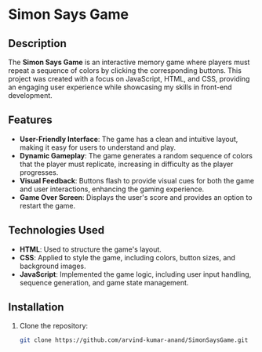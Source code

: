 # Simon Says Game

## Description
The **Simon Says Game** is an interactive memory game where players must repeat a sequence of colors by clicking the corresponding buttons. This project was created with a focus on JavaScript, HTML, and CSS, providing an engaging user experience while showcasing my skills in front-end development.

## Features
- **User-Friendly Interface**: The game has a clean and intuitive layout, making it easy for users to understand and play.
- **Dynamic Gameplay**: The game generates a random sequence of colors that the player must replicate, increasing in difficulty as the player progresses.
- **Visual Feedback**: Buttons flash to provide visual cues for both the game and user interactions, enhancing the gaming experience.
- **Game Over Screen**: Displays the user's score and provides an option to restart the game.
  
## Technologies Used
- **HTML**: Used to structure the game's layout.
- **CSS**: Applied to style the game, including colors, button sizes, and background images.
- **JavaScript**: Implemented the game logic, including user input handling, sequence generation, and game state management.

## Installation
1. Clone the repository:
   ```bash
   git clone https://github.com/arvind-kumar-anand/SimonSaysGame.git
